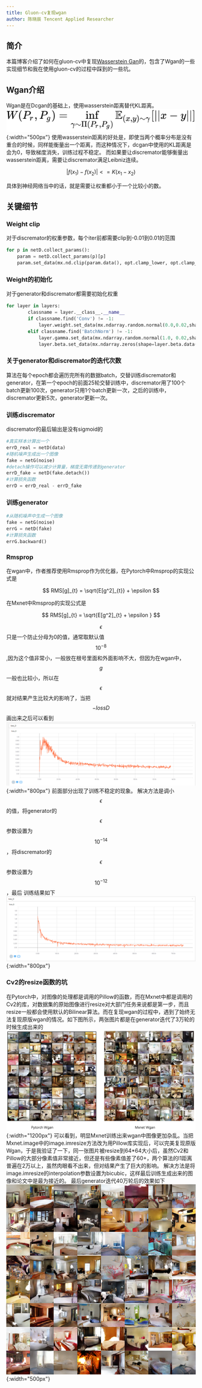 ```yaml
---
title: Gluon-cv复现wgan
author: 陈晓辰 Tencent Applied Researcher
---
```


## 简介
本篇博客介绍了如何在gluon-cv中复现[Wasserstein Gan](https://arxiv.org/abs/1701.07875)的，包含了Wgan的一些实现细节和我在使用gluon-cv的过程中踩到的一些坑。

## Wgan介绍
Wgan是在Dcgan的基础上，使用wasserstein距离替代KL距离。
![](img/wgan-equation1.svg){:width="500px"}
使用wasserstein距离的好处是，即使当两个概率分布是没有重合的时候，同样能衡量出一个距离，而这种情况下，dcgan中使用的KL距离是会为0，导致梯度消失，训练过程不稳定。
而如果要让discremator能够衡量出wasserstein距离，需要让discremator满足Leibniz连续。

$$ | f(x_{1}) - f(x_{2}) | <= K(x_{1} - x_{2}) $$

具体到神经网络当中的话，就是需要让权重都小于一个比较小的数。

## 关键细节

### Weight clip
对于discremator的权重参数，每个iter前都需要clip到-0.01到0.01的范围
```python
for p in netD.collect_params():
    param = netD.collect_params(p)[p]
    param.set_data(mx.nd.clip(param.data(), opt.clamp_lower, opt.clamp_upper))
```

### Weight的初始化
对于generator和discremator都需要初始化权重
```python
for layer in layers:
        classname = layer.__class__.__name__
        if classname.find('Conv') != -1:
            layer.weight.set_data(mx.ndarray.random.normal(0.0,0.02,shape=layer.weight.data().shape))
        elif classname.find('BatchNorm') != -1:
            layer.gamma.set_data(mx.ndarray.random.normal(1.0, 0.02,shape=layer.gamma.data().shape))
            layer.beta.set_data(mx.ndarray.zeros(shape=layer.beta.data().shape))
```

### 关于generator和discremator的迭代次数
算法在每个epoch都会遍历完所有的数据batch，交替训练discremator和generator，在第一个epoch的前面25轮交替训练中，discremator用了100个batch更新100次，generator只用1个batch更新一次，之后的训练中，discremator更新5次，generator更新一次。

### 训练discremator
discremator的最后输出是没有sigmoid的
```python
#真实样本计算出一个
errD_real = netD(data)
#随机噪声生成出一个图像
fake = netG(noise)
#detach操作可以减少计算量，梯度无需传递到generator
errD_fake = netD(fake.detach())
#计算损失函数
errD = errD_real - errD_fake
```

### 训练generator
```python
#从随机噪声中生成一个图像
fake = netG(noise)
errG = netD(fake)
#计算损失函数
errG.backward()
```

### Rmsprop
在wgan中，作者推荐使用Rmsprop作为优化器，在Pytorch中Rmsprop的实现公式是

$$ RMS[g]_{t} = \sqrt{E[g^2]_{t}} + \epsilon $$ 

在Mxnet中Rmsprop的实现公式是

$$ RMS[g]_{t} = \sqrt{E[g^2]_{t} + \epsilon } $$ 

$$\epsilon$$只是一个防止分母为0的值，通常取默认值$$10^{-8}$$,因为这个值非常小，一般放在根号里面和外面影响不大，但因为在wgan中，$$g$$一般也比较小，所以在$$\epsilon$$就对结果产生比较大的影响了，当把$$-loss D$$画出来之后可以看到
![](img/wgan-img1.png){:width="800px"}
前面部分出现了训练不稳定的现象。
解决方法是调小$$\epsilon$$的值，将generator的$$\epsilon$$参数设置为$$10^{-14}$$，将discremator的$$\epsilon$$参数设置为$$10^{-12}$$，最后
训练结果如下
![](img/wgan-img2.png){:width="800px"}


### Cv2的resize函数的坑
在Pytorch中，对图像的处理都是调用的Pillow的函数，而在Mxnet中都是调用的Cv2的库，对数据集的原始图像进行resize对大部门任务来说都是第一步，而且resize一般都会使用默认的Bilinear算法。而在复现wgan的过程中，遇到了始终无法复现原版wgan的情况。如下图所示，两张图片都是在generator迭代了3万轮的时候生成出来的
![](img/wgan-img3.png){:width="1200px"}
可以看到，明显Mxnet训练出来wgan中图像更加杂乱。当把Mxnet.image中的image.imresize方法改为用Pillow库实现后，可以完美复现原版Wgan，于是我验证了一下，同一张图片被resize到64*64大小后，虽然Cv2和Pillow的大部分像素值非常接近，但还是有些像素值差了60+，两个算法的l1距离普遍在2万以上，虽然肉眼看不出来，但对结果产生了巨大的影响。
解决方法是将image.imresize的interpolation参数设置为bicubic，这样最后训练生成出来的图像和论文中是最为接近的。
最后generator迭代40万轮后的效果如下
![](img/wgan-img4.png){:width="500px"}


